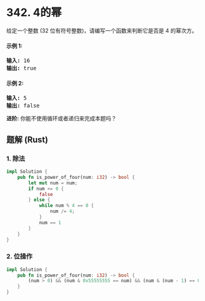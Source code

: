 # 342. 4的幂
给定一个整数 (32 位有符号整数)，请编写一个函数来判断它是否是 4 的幂次方。

#### 示例 1:
<pre>
<strong>输入:</strong> 16
<strong>输出:</strong> true
</pre>

#### 示例 2:
<pre>
<strong>输入:</strong> 5
<strong>输出:</strong> false
</pre>

**进阶:**
你能不使用循环或者递归来完成本题吗？

## 题解 (Rust)

### 1. 除法
```Rust
impl Solution {
    pub fn is_power_of_four(num: i32) -> bool {
        let mut num = num;
        if num <= 0 {
            false
        } else {
            while num % 4 == 0 {
                num /= 4;
            }
            num == 1
        }
    }
}
```

### 2. 位操作
```Rust
impl Solution {
    pub fn is_power_of_four(num: i32) -> bool {
        (num > 0) && (num & 0x55555555 == num) && (num & (num - 1) == 0)
    }
}
```
